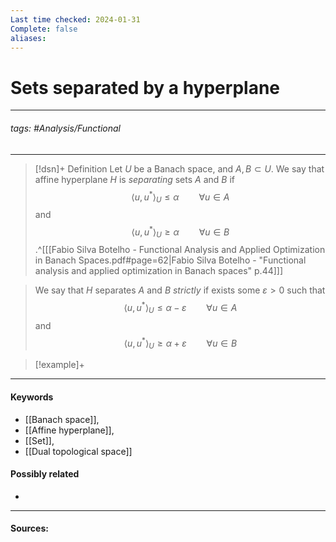 ```yaml
---
Last time checked: 2024-01-31
Complete: false
aliases:
---
```

# Sets separated by a hyperplane
***
###### tags: #Analysis/Functional 
***
>[!dsn]+ Definition
>Let $U$ be a Banach space, and $A,B\subset U$. We say that affine hyperplane $H$ is *separating* sets $A$ and $B$ if
>$$\langle u,u^{*}\rangle_{U}\le\alpha\qquad\forall u\in A$$
>and
>$$\langle u,u^{*}\rangle_{U}\ge\alpha\qquad \forall u\in B$$
>.^[[[Fabio Silva Botelho - Functional Analysis and Applied Optimization in Banach Spaces.pdf#page=62|Fabio Silva Botelho - "Functional analysis and applied optimization in Banach spaces" p.44]]]

>We say that $H$ separates $A$ and $B$ *strictly* if exists some $\varepsilon>0$ such that
>$$\langle u,u^{*}\rangle_{U}\le\alpha-\varepsilon\qquad\forall u\in A$$
>and
>$$\langle u,u^{*}\rangle_{U}\ge\alpha+\varepsilon\qquad\forall u\in B$$

>[!example]+ 
>
***
#### Keywords
- [[Banach space]],
- [[Affine hyperplane]],
- [[Set]],
- [[Dual topological space]]
#### Possibly related
- 
***
#### Sources: